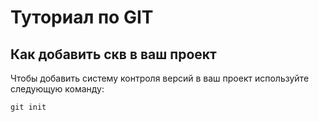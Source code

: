 # Туториал по GIT

## Как добавить скв в ваш проект

Чтобы добавить систему контроля версий в ваш проект используйте следующую команду:

```
git init

```
